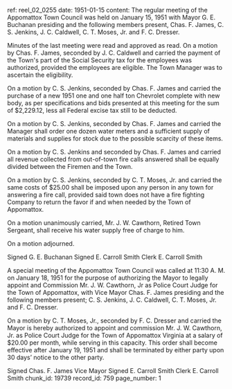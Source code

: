 ref: reel_02_0255
date: 1951-01-15
content: The regular meeting of the Appomattox Town Council was held on January 15, 1951 with Mayor G. E. Buchanan presiding and the following members present, Chas. F. James, C. S. Jenkins, J. C. Caldwell, C. T. Moses, Jr. and F. C. Dresser.

Minutes of the last meeting were read and approved as read. On a motion by Chas. F. James, seconded by J. C. Caldwell and carried the payment of the Town's part of the Social Security tax for the employees was authorized, provided the employees are eligible. The Town Manager was to ascertain the eligibility.

On a motion by C. S. Jenkins, seconded by Chas. F. James and carried the purchase of a new 1951 one and one half ton Chevrolet complete with new body, as per specifications and bids presented at this meeting for the sum of $2,229.12, less all Federal excise tax still to be deducted.

On a motion by C. S. Jenkins, seconded by Chas. F. James and carried the Manager shall order one dozen water meters and a sufficient supply of materials and supplies for stock due to the possible scarcity of these items.

On a motion by C. S. Jenkins and seconded by Chas. F. James and carried all revenue collected from out-of-town fire calls answered shall be equally divided between the Firemen and the Town.

On a motion by C. S. Jenkins, seconded by C. T. Moses, Jr. and carried the same costs of $25.00 shall be imposed upon any person in any town for answering a fire call, provided said town does not have a fire fighting Company to return the favor if and when needed by the Town of Appomattox.

On a motion unanimously carried, Mr. J. W. Cawthorn, Retired Town Sergeant, shall receive his water supply free of charge to him.

On a motion adjourned.

Signed  G. E. Buchanan
Signed E. Carroll Smith Clerk
E. Carroll Smith

A special meeting of the Appomattox Town Council was called at 11:30 A. M. on January 18, 1951 for the purpose of authorizing the Mayor to legally appoint and Commission Mr. J. W. Cawthorn, Jr as Police Court Judge for the Town of Appomattox, with Vice Mayor Chas. F. James presiding and the following members present; C. S. Jenkins, J. C. Caldwell, C. T. Moses, Jr. and F. C. Dresser.

On a motion by C. T. Moses, Jr., seconded by F. C. Dresser and carried the Mayor is hereby authorized to appoint and commission Mr. J. W. Cawthorn, Jr. as Police Court Judge for the Town of Appomattox Virginia at a salary of $20.00 per month, while serving in this capacity. This order shall become effective after January 19, 1951 and shall be terminated by either party upon 30 days’ notice to the other party.

Signed Chas. F. James Vice Mayor
Signed E. Carroll Smith Clerk
E. Carroll Smith
chunk_id: 19739
record_id: 759
page_number: 1

